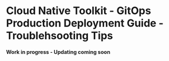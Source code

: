 # Cloud Native Toolkit - GitOps Production Deployment Guide - Troublehsooting Tips

**Work in progress - Updating coming soon**